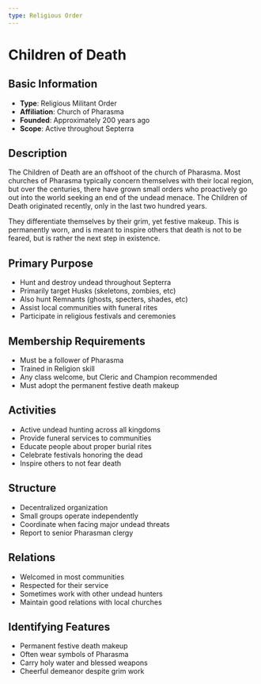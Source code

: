 ```yaml
---
type: Religious Order
---
```


# Children of Death

## Basic Information
- **Type**: Religious Militant Order
- **Affiliation**: Church of Pharasma
- **Founded**: Approximately 200 years ago
- **Scope**: Active throughout Septerra

## Description
The Children of Death are an offshoot of the church of Pharasma. Most churches of Pharasma typically concern themselves with their local region, but over the centuries, there have grown small orders who proactively go out into the world seeking an end of the undead menace. The Children of Death originated recently, only in the last two hundred years.

They differentiate themselves by their grim, yet festive makeup. This is permanently worn, and is meant to inspire others that death is not to be feared, but is rather the next step in existence.

## Primary Purpose
- Hunt and destroy undead throughout Septerra
- Primarily target Husks (skeletons, zombies, etc)
- Also hunt Remnants (ghosts, specters, shades, etc)
- Assist local communities with funeral rites
- Participate in religious festivals and ceremonies

## Membership Requirements
- Must be a follower of Pharasma
- Trained in Religion skill
- Any class welcome, but Cleric and Champion recommended
- Must adopt the permanent festive death makeup

## Activities
- Active undead hunting across all kingdoms
- Provide funeral services to communities
- Educate people about proper burial rites
- Celebrate festivals honoring the dead
- Inspire others to not fear death

## Structure
- Decentralized organization
- Small groups operate independently
- Coordinate when facing major undead threats
- Report to senior Pharasman clergy

## Relations
- Welcomed in most communities
- Respected for their service
- Sometimes work with other undead hunters
- Maintain good relations with local churches

## Identifying Features
- Permanent festive death makeup
- Often wear symbols of Pharasma
- Carry holy water and blessed weapons
- Cheerful demeanor despite grim work